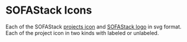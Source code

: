 # SOFAStack Icons

Each of the SOFAStack [projects icon](projects) and [SOFAStack logo](logo) in svg format. Each of the project icon in two kinds with labeled or unlabeled.